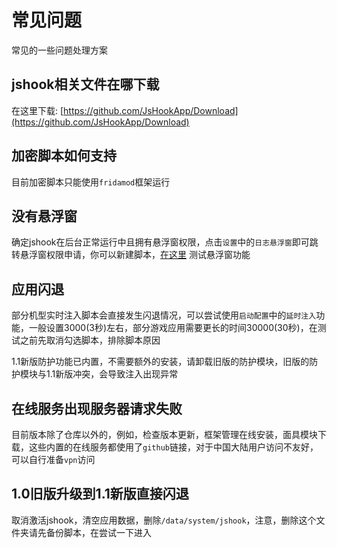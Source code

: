 # 常见问题

常见的一些问题处理方案

## jshook相关文件在哪下载

在这里下载: [https://github.com/JsHookApp/Download](https://github.com/JsHookApp/Download)

## 加密脚本如何支持

目前加密脚本只能使用`fridamod`框架运行

## 没有悬浮窗

确定jshook在后台正常运行中且拥有悬浮窗权限，点击`设置`中的`日志悬浮窗`即可跳转悬浮窗权限申请，你可以新建脚本，[在这里](api/md10) 测试悬浮窗功能

## 应用闪退

部分机型实时注入脚本会直接发生闪退情况，可以尝试使用`启动配置`中的`延时注入`功能，一般设置3000(3秒)左右，部分游戏应用需要更长的时间30000(30秒)，在测试之前先取消勾选脚本，排除脚本原因

1.1新版防护功能已内置，不需要额外的安装，请卸载旧版的防护模块，旧版的防护模块与1.1新版冲突，会导致注入出现异常

## 在线服务出现服务器请求失败

目前版本除了仓库以外的，例如，检查版本更新，框架管理在线安装，面具模块下载，这些内置的在线服务都使用了`github`链接，对于中国大陆用户访问不友好，可以自行准备`vpn`访问

## 1.0旧版升级到1.1新版直接闪退

取消激活jshook，清空应用数据，删除`/data/system/jshook`，注意，删除这个文件夹请先备份脚本，在尝试一下进入
